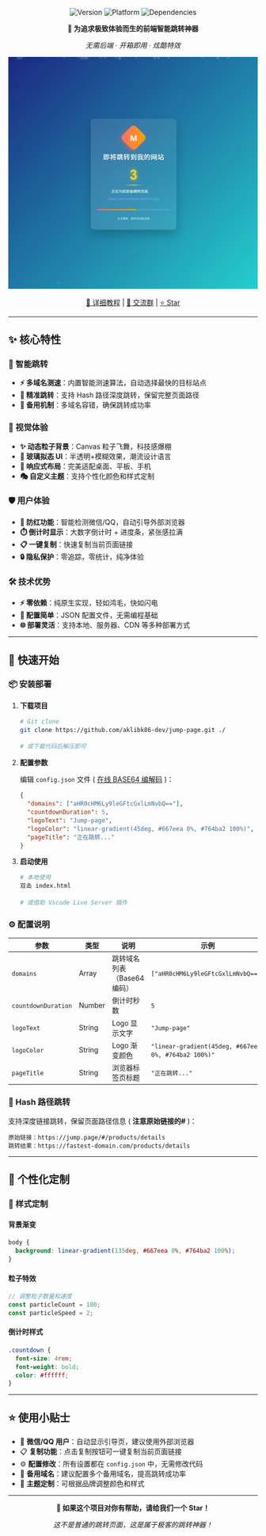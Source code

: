 
<div align="center">

![Version](https://img.shields.io/badge/version-1.0.0-blue.svg)
![Platform](https://img.shields.io/badge/platform-Web-brightgreen.svg)
![Dependencies](https://img.shields.io/badge/dependencies-None-lightgrey.svg)

**🎯 为追求极致体验而生的前端智能跳转神器**

_无需后端 · 开箱即用 · 炫酷特效_

[![演示预览](img/演示.jpg)](img/演示.jpg)

[📖 详细教程](https://blog.wufeng.me/archives/tiao-zhuan-ye-mian-xiang-mu) | [💬 交流群](https://t.me/htpnu) | [⭐ Star](https://github.com/aklibk86-dev/jump-page)

</div>

---

## ✨ 核心特性

### 🚀 智能跳转

- **⚡ 多域名测速**：内置智能测速算法，自动选择最快的目标站点
- **🎯 精准跳转**：支持 Hash 路径深度跳转，保留完整页面路径
- **🔄 备用机制**：多域名容错，确保跳转成功率

### 🎨 视觉体验

- **✨ 动态粒子背景**：Canvas 粒子飞舞，科技感爆棚
- **🔮 玻璃拟态 UI**：半透明+模糊效果，潮流设计语言
- **📱 响应式布局**：完美适配桌面、平板、手机
- **🎭 自定义主题**：支持个性化颜色和样式定制

### 🛡️ 用户体验

- **📱 防红功能**：智能检测微信/QQ，自动引导外部浏览器
- **⏱️ 倒计时显示**：大数字倒计时 + 进度条，紧张感拉满
- **📋 一键复制**：快速复制当前页面链接
- **🔒 隐私保护**：零追踪，零统计，纯净体验

### 🛠️ 技术优势

- **⚡ 零依赖**：纯原生实现，轻如鸿毛，快如闪电
- **🔧 配置简单**：JSON 配置文件，无需编程基础
- **🌐 部署灵活**：支持本地、服务器、CDN 等多种部署方式

---

## 🚀 快速开始

### 📦 安装部署

1. **下载项目**

   ```bash
   # Git clone
   git clone https://github.com/aklibk86-dev/jump-page.git ./

   # 或下载代码后解压即可
   ```

2. **配置参数**

   编辑 `config.json` 文件 ( [在线 BASE64 编解码](https://www.toolhelper.cn/EncodeDecode/Base64) )：

   ```json
   {
     "domains": ["aHR0cHM6Ly9leGFtcGxlLmNvbQ=="],
     "countdownDuration": 5,
     "logoText": "Jump-page",
     "logoColor": "linear-gradient(45deg, #667eea 0%, #764ba2 100%)",
     "pageTitle": "正在跳转..."
   }
   ```

3. **启动使用**

   ```bash
   # 本地使用
   双击 index.html

   # 或借助 Vscode Live Server 插件
   ```

### ⚙️ 配置说明

| 参数                | 类型   | 说明                        | 示例                                                 |
| ------------------- | ------ | --------------------------- | ---------------------------------------------------- |
| `domains`           | Array  | 跳转域名列表（Base64 编码） | `["aHR0cHM6Ly9leGFtcGxlLmNvbQ=="]`                   |
| `countdownDuration` | Number | 倒计时秒数                  | `5`                                                  |
| `logoText`          | String | Logo 显示文字               | `"Jump-page"`                                        |
| `logoColor`         | String | Logo 渐变颜色               | `"linear-gradient(45deg, #667eea 0%, #764ba2 100%)"` |
| `pageTitle`         | String | 浏览器标签页标题            | `"正在跳转..."`                                      |

### 🔗 Hash 路径跳转

支持深度链接跳转，保留页面路径信息 ( **注意原始链接的#** )：

```
原始链接：https://jump.page/#/products/details
跳转结果：https://fastest-domain.com/products/details
```

---

## 🎨 个性化定制

### 🎨 样式定制

#### 背景渐变

```css
body {
  background: linear-gradient(135deg, #667eea 0%, #764ba2 100%);
}
```

#### 粒子特效

```javascript
// 调整粒子数量和速度
const particleCount = 100;
const particleSpeed = 2;
```

#### 倒计时样式

```css
.countdown {
  font-size: 4rem;
  font-weight: bold;
  color: #ffffff;
}
```

---

## ⭐ 使用小贴士

- 🎯 **微信/QQ 用户**：自动显示引导页，建议使用外部浏览器
- 📋 **复制功能**：点击复制按钮可一键复制当前页面链接
- ⚙️ **配置修改**：所有设置都在 `config.json` 中，无需修改代码
- 🔄 **备用域名**：建议配置多个备用域名，提高跳转成功率
- 🎨 **主题定制**：可根据品牌调整颜色和样式

---

<div align="center">

**🌟 如果这个项目对你有帮助，请给我们一个 Star！**

_这不是普通的跳转页面，这是属于极客的跳转神器！_

</div>
